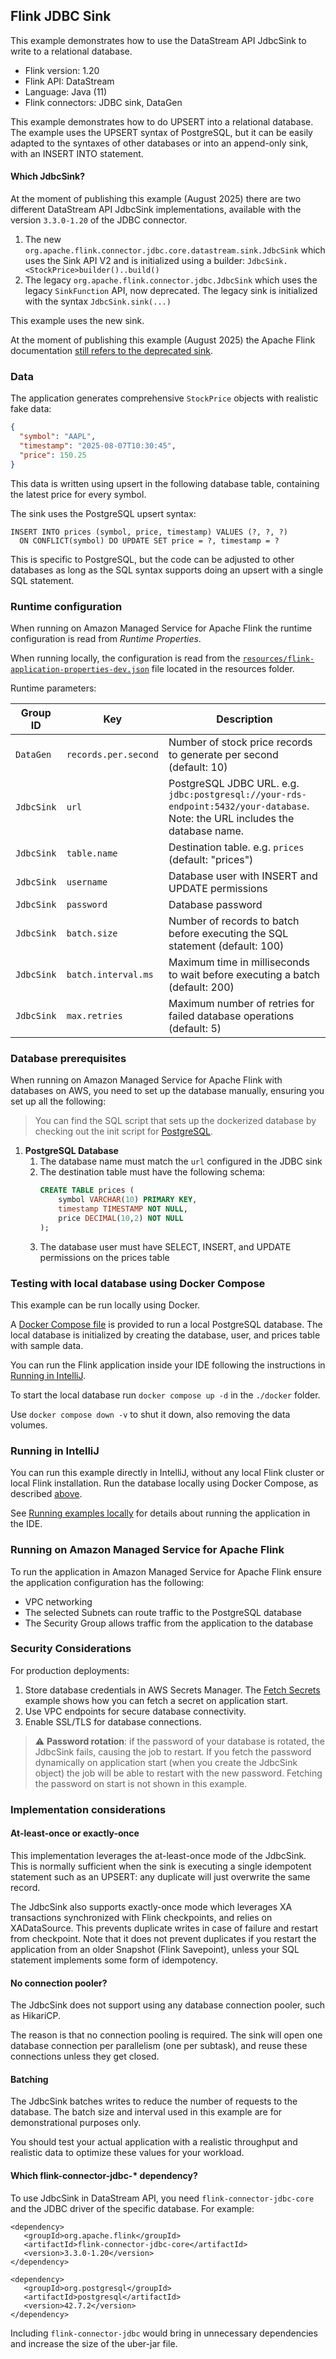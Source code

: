 ## Flink JDBC Sink 

This example demonstrates how to use the DataStream API JdbcSink to write to a relational database.

* Flink version: 1.20
* Flink API: DataStream
* Language: Java (11)
* Flink connectors: JDBC sink, DataGen

This example demonstrates how to do UPSERT into a relational database.
The example uses the UPSERT syntax of PostgreSQL, but it can be easily adapted to the syntaxes of other databases or into
an append-only sink, with an INSERT INTO statement.

#### Which JdbcSink? 

At the moment of publishing this example (August 2025) there are two different DataStream API JdbcSink implementations, 
available with the version `3.3.0-1.20` of the JDBC connector.

1. The new `org.apache.flink.connector.jdbc.core.datastream.sink.JdbcSink` which uses the Sink API V2 and 
   is initialized using a builder: `JdbcSink.<StockPrice>builder()..build()`
2. The legacy `org.apache.flink.connector.jdbc.JdbcSink` which uses the legacy `SinkFunction` API, now deprecated.
   The legacy sink is initialized with the syntax `JdbcSink.sink(...)`

This example uses the new sink.

At the moment of publishing this example (August 2025) the Apache Flink documentation 
[still refers to the deprecated sink](https://nightlies.apache.org/flink/flink-docs-lts/docs/connectors/datastream/jdbc/#jdbcsinksink).

### Data

The application generates comprehensive `StockPrice` objects with realistic fake data:

```json
{
  "symbol": "AAPL",
  "timestamp": "2025-08-07T10:30:45",
  "price": 150.25
}
```

This data is written using upsert in the following database table, containing the latest price for every symbol.

The sink uses the PostgreSQL upsert syntax:

```
INSERT INTO prices (symbol, price, timestamp) VALUES (?, ?, ?)
  ON CONFLICT(symbol) DO UPDATE SET price = ?, timestamp = ?
```

This is specific to PostgreSQL, but the code can be adjusted to other databases as long as the SQL syntax supports doing
an upsert with a single SQL statement.

### Runtime configuration

When running on Amazon Managed Service for Apache Flink the runtime configuration is read from *Runtime Properties*.

When running locally, the configuration is read from the [`resources/flink-application-properties-dev.json`](src/main/resources/flink-application-properties-dev.json) file located in the resources folder.

Runtime parameters:

| Group ID   | Key                  | Description                                                                                                                   | 
|------------|----------------------|-------------------------------------------------------------------------------------------------------------------------------| 
| `DataGen`  | `records.per.second` | Number of stock price records to generate per second (default: 10)                                                            |
| `JdbcSink` | `url`                | PostgreSQL JDBC URL. e.g. `jdbc:postgresql://your-rds-endpoint:5432/your-database`. Note: the URL includes the database name. |
| `JdbcSink` | `table.name`         | Destination table. e.g. `prices` (default: "prices")                                                                          |
| `JdbcSink` | `username`           | Database user with INSERT and UPDATE permissions                                                                              |
| `JdbcSink` | `password`           | Database password                                                                                                             |
| `JdbcSink` | `batch.size`         | Number of records to batch before executing the SQL statement (default: 100)                                                  |
| `JdbcSink` | `batch.interval.ms`  | Maximum time in milliseconds to wait before executing a batch (default: 200)                                                  |
| `JdbcSink` | `max.retries`        | Maximum number of retries for failed database operations (default: 5)                                                         |


### Database prerequisites

When running on Amazon Managed Service for Apache Flink with databases on AWS, you need to set up the database manually, 
ensuring you set up all the following:

> You can find the SQL script that sets up the dockerized database by checking out the init script for 
> [PostgreSQL](docker/postgres-init/init.sql).

1. **PostgreSQL Database**
   1. The database name must match the `url` configured in the JDBC sink
   2. The destination table must have the following schema:
      ```sql
      CREATE TABLE prices (
          symbol VARCHAR(10) PRIMARY KEY,
          timestamp TIMESTAMP NOT NULL,
          price DECIMAL(10,2) NOT NULL
      );
      ```
   3. The database user must have SELECT, INSERT, and UPDATE permissions on the prices table


### Testing with local database using Docker Compose

This example can be run locally using Docker.

A [Docker Compose file](./docker/docker-compose.yml) is provided to run a local PostgreSQL database.
The local database is initialized by creating the database, user, and prices table with sample data.

You can run the Flink application inside your IDE following the instructions in [Running in IntelliJ](#running-in-intellij).

To start the local database run `docker compose up -d` in the `./docker` folder.

Use `docker compose down -v` to shut it down, also removing the data volumes.


### Running in IntelliJ

You can run this example directly in IntelliJ, without any local Flink cluster or local Flink installation.
Run the database locally using Docker Compose, as described [above](#testing-with-local-database-using-docker-compose).

See [Running examples locally](../running-examples-locally.md) for details about running the application in the IDE.


### Running on Amazon Managed Service for Apache Flink

To run the application in Amazon Managed Service for Apache Flink ensure the application configuration has the following:
* VPC networking
* The selected Subnets can route traffic to the PostgreSQL database
* The Security Group allows traffic from the application to the database


### Security Considerations

For production deployments:
1. Store database credentials in AWS Secrets Manager. The [Fetch Secrets](../FetchSecrets) example shows how you can fetch
   a secret on application start.
2. Use VPC endpoints for secure database connectivity.
3. Enable SSL/TLS for database connections.

> ⚠️ **Password rotation**: if the password of your database is rotated, the JdbcSink fails, causing the job to restart. 
> If you fetch the password dynamically on application start (when you create the JdbcSink object) the job will be able
> to restart with the new password. Fetching the password on start is not shown in this example.

### Implementation considerations

#### At-least-once or exactly-once

This implementation leverages the at-least-once mode of the JdbcSink. This is normally sufficient when the sink is 
executing a single idempotent statement such as an UPSERT: any duplicate will just overwrite the same record.

The JdbcSink also supports exactly-once mode which leverages XA transactions synchronized with Flink checkpoints, 
and relies on XADataSource. This prevents duplicate writes in case of failure and restart from checkpoint. Note that it 
does not prevent duplicates if you restart the application from an older Snapshot (Flink Savepoint), unless your SQL statement
implements some form of idempotency.

#### No connection pooler?

The JdbcSink does not support using any database connection pooler, such as HikariCP. 

The reason is that no connection pooling is required. The sink will open one database connection per parallelism (one per subtask),
and reuse these connections unless they get closed.

#### Batching

The JdbcSink batches writes to reduce the number of requests to the database.
The batch size and interval used in this example are for demonstrational purposes only.

You should test your actual application with a realistic throughput and realistic data to optimize these values for your 
workload.


#### Which flink-connector-jdbc-* dependency?

To use JdbcSink in DataStream API, you need `flink-connector-jdbc-core` and the JDBC driver of the specific database. For example:
```
<dependency>
   <groupId>org.apache.flink</groupId>
   <artifactId>flink-connector-jdbc-core</artifactId>
   <version>3.3.0-1.20</version>
</dependency>

<dependency>
   <groupId>org.postgresql</groupId>
   <artifactId>postgresql</artifactId>
   <version>42.7.2</version>
</dependency>
```

Including `flink-connector-jdbc` would bring in unnecessary dependencies and increase the size of the uber-jar file.
